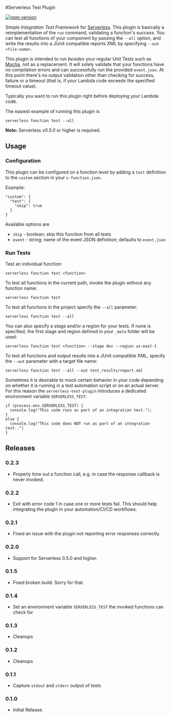 #Serverless Test Plugin

[![npm version](https://badge.fury.io/js/serverless-test-plugin.svg)](https://badge.fury.io/js/serverless-test-plugin)

Simple _Integration Test Framework_ for [Serverless](http://www.serverless.com). This plugin is basically a
reimplementation of the `run` command, validating a function's _success_. You can test all
functions of your component by passing the `--all` option, and write the results into a 
JUnit compatible reports XML by specifying `--out <file-name>`.

This plugin is intended to run _besides_ your regular Unit Tests such as [Mocha](https://mochajs.org/), not as a replacement. It will solely validate that your functions have no compilation errors and can successfully run the provided `event.json`. At this point there's no output validation other than checking for success, failure or a timeout (that is, if your Lambda code exceeds the specified timeout value). 

Typically you want to run this plugin right before deploying your Lambda code.


The easiest example of running this plugin is

```
serverless function test --all
```

**Note:** Serverless *v0.5.0* or higher is required.


## Usage

### Configuration

This plugin can be configured on a function level by adding a `test` definition to the `custom`
section in your `s-function.json`.

Example:

```
"custom": {
  "test": {
    "skip": true
  }
}
```

Available options are

* `skip` - boolean; skip this function from all tests
* `event` - string; name of the event JSON definition; defaults to `event.json`


### Run Tests

Test an individual function:
```
serverless function test <function>
```


To test all functions in the current path, invoke the plugin without any function name:
```
serverless function test
```


To test all functions in the project specify the `--all` parameter:
```
serverless function test --all
```


You can also specify a stage and/or a region for your tests. If none is specified, the
first stage and region defined in your `_meta` folder will be used:
```
serverless function test <function> --stage dev --region us-east-1
```


To test all functions and output results into a JUnit compatible XML, specify the
`--out` parameter with a target file name:
```
serverless function test --all --out test_results/report.xml
```



Sometimes it is desirable to mock certain behavior in your code depending on whether it is running in a
test automation script or on an actual server. For this reason the `serverless-test-plugin`
introduces a dedicated environment variable `SERVERLESS_TEST`:

```
if (process.env.SERVERLESS_TEST) {
  console.log("This code runs as part of an integration test.");
}
else {
  console.log("This code does NOT run as part of an integration test..")
}
```


## Releases

### 0.2.3
* Properly time out a function call, e.g. in case the response callback is never invoked.

### 0.2.2
* Exit with error code 1 in case one or more tests fail. This should help integrating the
  plugin in your automation/CI/CD workflows.

### 0.2.1
* Fixed an issue with the plugin not reporting error responses correctly.

### 0.2.0
* Support for Serverless 0.5.0 and higher.

### 0.1.5
* Fixed broken build. Sorry for that.

### 0.1.4
* Set an environment variable `SERVERLESS_TEST` the invoked functions can check for

### 0.1.3
* Cleanups

### 0.1.2
* Cleanups

### 0.1.1
* Capture `stdout` and `stderr` output of tests

### 0.1.0
* Initial Release.
